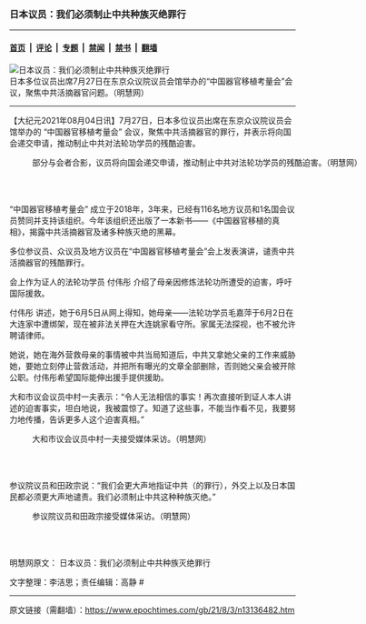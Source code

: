 ### 日本议员：我们必须制止中共种族灭绝罪行

---

#### [首页](../../../..?n13136482) &nbsp;|&nbsp; [评论](../../../../../epoch-comment?n13136482) &nbsp;|&nbsp; [专题](../../../../../epoch-special?n13136482) &nbsp;|&nbsp; [禁闻](../../../../../epoch-news?n13136482) &nbsp;|&nbsp; [禁书](../../../../../books?n13136482) &nbsp;|&nbsp; [翻墙](https://github.com/gfw-breaker/nogfw/blob/master/README.md?n13136482)


<div><img alt="日本议员：我们必须制止中共种族灭绝罪行" class="attachment-djy_600_400 size-djy_600_400 wp-post-image" src="https://i.epochtimes.com/assets/uploads/2021/08/id13136483-2021-8-2-japanese-vip-support_01-600x400.jpeg"/>
<div class="caption">
 日本多位议员出席7月27日在东京众议院议员会馆举办的“中国器官移植考量会”会议，聚焦中共活摘器官问题。（明慧网）
</div></div><hr/><div class="post_content" id="artbody" itemprop="articleBody">
 <!-- article content begin -->
 <p>
  【大纪元2021年08月04日讯】7月27日，日本多位议员出席在东京众议院议员会馆举办的
  <ok href="https://www.epochtimes.com/gb/tag/%E2%80%9C%E4%B8%AD%E5%9B%BD%E5%99%A8%E5%AE%98%E7%A7%BB%E6%A4%8D%E8%80%83%E9%87%8F%E4%BC%9A%E2%80%9D.html">
   “中国器官移植考量会”
  </ok>
  会议，聚焦中共活摘器官的罪行，并表示将向国会递交申请，推动制止中共对法轮功学员的残酷迫害。
 </p>
 <figure aria-describedby="caption-attachment-13136507" class="wp-caption aligncenter" id="attachment_13136507" style="width: 600px">
  <ok href="https://i.epochtimes.com/assets/uploads/2021/08/id13136507-2021-8-2-japanese-vip-support_04.jpeg" target="_blank">
   <img alt="" class="size-large wp-image-13136507" src="https://i.epochtimes.com/assets/uploads/2021/08/id13136507-2021-8-2-japanese-vip-support_04-600x313.jpeg"/>
  </ok>
  <br/><figcaption class="wp-caption-text" id="caption-attachment-13136507">
   部分与会者合影，议员将向国会递交申请，推动制止中共对法轮功学员的残酷迫害。（明慧网）
  </figcaption><br/>
 </figure><br/>
 <p>
  <ok href="https://www.epochtimes.com/gb/tag/%E2%80%9C%E4%B8%AD%E5%9B%BD%E5%99%A8%E5%AE%98%E7%A7%BB%E6%A4%8D%E8%80%83%E9%87%8F%E4%BC%9A%E2%80%9D.html">
   “中国器官移植考量会”
  </ok>
  成立于2018年，3年来，已经有116名地方议员和1名国会议员赞同并支持该组织。今年该组织还出版了一本新书——《中国器官移植的真相》，揭露中共活摘器官及诸多种族灭绝的黑幕。
 </p>
 <p>
  多位参议员、众议员及地方议员在“中国器官移植考量会”会上发表演讲，谴责中共活摘器官的残酷罪行。
 </p>
 <p>
  会上作为证人的法轮功学员
  <ok href="https://www.epochtimes.com/gb/tag/%E4%BB%98%E4%BC%9F%E5%BD%A4.html">
   付伟彤
  </ok>
  介绍了母亲因修炼法轮功所遭受的迫害，呼吁国际援救。
 </p>
 <p>
  <ok href="https://www.epochtimes.com/gb/tag/%E4%BB%98%E4%BC%9F%E5%BD%A4.html">
   付伟彤
  </ok>
  讲述，她于6月5日从网上得知，她母亲——法轮功学员毛嘉萍于6月2日在大连家中遭绑架，现在被非法关押在大连姚家看守所。家属无法探视，也不被允许聘请律师。
 </p>
 <p>
  她说，她在海外营救母亲的事情被中共当局知道后，中共又拿她父亲的工作来威胁她，要她立刻停止营救活动，并把所有曝光的文章全部删除，否则她父亲会被开除公职。付伟彤希望国际能伸出援手提供援助。
 </p>
 <p>
  大和市议会议员中村一夫表示：“令人无法相信的事实！再次直接听到证人本人讲述的迫害事实，坦白地说，我被震惊了。知道了这些事，不能当作看不见，我要努力地传播，告诉更多人这个迫害真相。”
 </p>
 <figure aria-describedby="caption-attachment-13136502" class="wp-caption aligncenter" id="attachment_13136502" style="width: 600px">
  <ok href="https://i.epochtimes.com/assets/uploads/2021/08/id13136502-2021-8-2-japanese-vip-support_02.jpeg" target="_blank">
   <img alt="" class="size-large wp-image-13136502" src="https://i.epochtimes.com/assets/uploads/2021/08/id13136502-2021-8-2-japanese-vip-support_02-600x424.jpeg"/>
  </ok>
  <br/><figcaption class="wp-caption-text" id="caption-attachment-13136502">
   大和市议会议员中村一夫接受媒体采访。（明慧网）
  </figcaption><br/>
 </figure><br/>
 <p>
  参议院议员和田政宗说：“我们会更大声地指证中共（的罪行），外交上以及日本国民都必须更大声地谴责。我们必须制止中共这种种族灭绝。”
 </p>
 <figure aria-describedby="caption-attachment-13136505" class="wp-caption aligncenter" id="attachment_13136505" style="width: 600px">
  <ok href="https://i.epochtimes.com/assets/uploads/2021/08/id13136505-2021-8-2-japanese-vip-support_03.jpeg" target="_blank">
   <img alt="" class="size-large wp-image-13136505" src="https://i.epochtimes.com/assets/uploads/2021/08/id13136505-2021-8-2-japanese-vip-support_03-600x394.jpeg"/>
  </ok>
  <br/><figcaption class="wp-caption-text" id="caption-attachment-13136505">
   参议院议员和田政宗接受媒体采访。（明慧网）
  </figcaption><br/>
 </figure><br/>
 <p>
  明慧网原文：
  <ok href="http://big5.minghui.org/mh/articles/2021/8/3/%E6%97%A5%E6%9C%AC%E8%AD%B0%E5%93%A1-%E6%88%91%E5%80%91%E5%BF%85%E9%A0%88%E5%88%B6%E6%AD%A2%E4%B8%AD%E5%85%B1%E7%A8%AE%E6%97%8F%E6%BB%85%E7%B5%95%E7%BD%AA%E8%A1%8C-429082.html">
   日本议员：我们必须制止中共种族灭绝罪行
  </ok>
 </p>
 <p>
  文字整理：李洁思；责任编辑：高静 #
 </p>
 <!-- article content end -->
 <div id="below_article_ad">
 </div>
</div>


---

原文链接（需翻墙）：https://www.epochtimes.com/gb/21/8/3/n13136482.htm